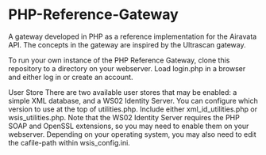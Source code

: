 PHP-Reference-Gateway
=====================

A gateway developed in PHP as a reference implementation for the Airavata API. The concepts in the gateway are inspired by the Ultrascan gateway. 

To run your own instance of the PHP Reference Gateway, clone this repository to a directory on your webserver. Load login.php in a browser and either log in or create an account.

User Store
There are two available user stores that may be enabled: a simple XML database, and a WS02 Identity Server. You can configure which version to use at the top of utilities.php. Include either xml_id_utilities.php or wsis_utilities.php. Note that the WS02 Identity Server requires the PHP SOAP and OpenSSL extensions, so you may need to enable them on your webserver. Depending on your operating system, you may also need to edit the cafile-path within wsis_config.ini.
